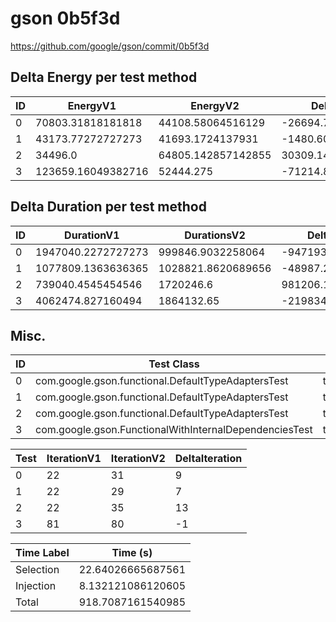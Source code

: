 # gson 0b5f3d


https://github.com/google/gson/commit/0b5f3d



## Delta Energy per test method


| ID | EnergyV1 | EnergyV2 | DeltaEnergy | σV1 | σV2 |
| --- | --- | --- | --- | --- | --- |
| 0 | 70803.31818181818 | 44108.58064516129 | -26694.73753665689 | 65965.91098396364 | 45106.890690801156 |
| 1 | 43173.77272727273 | 41693.1724137931 | -1480.6003134796265 | 43187.85187140626 | 44456.69113369191 |
| 2 | 34496.0 | 64805.142857142855 | 30309.142857142855 | 2888.1354633301835 | 64578.181708306256 |
| 3 | 123659.16049382716 | 52444.275 | -71214.88549382717 | 301505.92236672365 | 140333.8601427837 |

## Delta Duration per test method


| ID | DurationV1 | DurationsV2 | DeltaDuration |
| --- | --- | --- | --- |
| 0 | 1947040.2272727273 | 999846.9032258064 | -947193.3240469209 |
| 1 | 1077809.1363636365 | 1028821.8620689656 | -48987.274294670904 |
| 2 | 739040.4545454546 | 1720246.6 | 981206.1454545455 |
| 3 | 4062474.827160494 | 1864132.65 | -2198342.177160494 |

## Misc.

| ID | Test Class | Test Method |
| --- | --- | --- |
| 0 | com.google.gson.functional.DefaultTypeAdaptersTest | testLocaleDeserializationWithLanguageCountryVariant |
| 1 | com.google.gson.functional.DefaultTypeAdaptersTest | testLocaleDeserializationWithLanguage |
| 2 | com.google.gson.functional.DefaultTypeAdaptersTest | testLocaleDeserializationWithLanguageCountry |
| 3 | com.google.gson.FunctionalWithInternalDependenciesTest | testAnonymousLocalClassesSerialization |




| Test | IterationV1 | IterationV2 | DeltaIteration |
| --- | --- | --- | --- |
| 0 | 22 | 31 | 9 |
| 1 | 22 | 29 | 7 |
| 2 | 22 | 35 | 13 |
| 3 | 81 | 80 | -1 |



| Time Label | Time (s) |
| --- | --- |
| Selection | 22.64026665687561 |
| Injection | 8.132121086120605 |
| Total | 918.7087161540985 |


